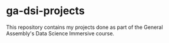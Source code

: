 # ga-dsi-projects
This repository contains my projects done as part of the General Assembly's Data Science Immersive course.
